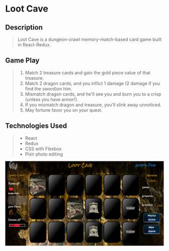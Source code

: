 # Loot Cave

## Description

> Loot Cave is a dungeon-crawl memory-match-based card game built in React-Redux.  

## Game Play

> 1. Match 2 treasure cards and gain the gold piece value of that treasure.
> 2. Match 2 dragon cards, and you inflict 1 damage (2 damage if you find the sword)on him.
> 3. Mismatch dragon cards, and he'll see you and burn you to a crisp (unless you have armor!).
> 4. If you mismatch dragon and treasure, you'll slink away unnoticed.  
> 5. May fortune favor you on your quest.

## Technologies Used

> - React
> - Redux
> - CSS with Flexbox
> - Pixlr photo editing

![Screenshot of Loot Cave](./dist/Screen%20Shot%202018-03-07%20at%201.20.27%20PM.png)